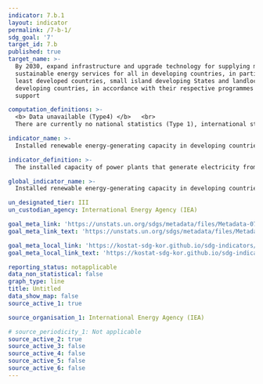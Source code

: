 ```yaml
---
indicator: 7.b.1
layout: indicator
permalink: /7-b-1/
sdg_goal: '7'
target_id: 7.b
published: true
target_name: >-
  By 2030, expand infrastructure and upgrade technology for supplying modern and
  sustainable energy services for all in developing countries, in particular
  least developed countries, small island developing States and landlocked
  developing countries, in accordance with their respective programmes of
  support

computation_definitions: >-
  <b> Data unavailable (Type4) </b>   <br>
  There are currently no national statistics (Type 1), international statistics (Type 2), or alternative national statistics (Type 3) available. The Data of Type 1, type 2, or type 3 can be also included in case of temporary unavailability.

indicator_name: >-
  Installed renewable energy-generating capacity in developing countries (in Watts per capita)

indicator_definition: >-
  The installed capacity of power plants that generate electricity from renewable energy sources divided by the total population of a country. 

global_indicator_name: >-
  Installed renewable energy-generating capacity in developing countries (in Watts per capita)

un_designated_tier: III
un_custodian_agency: International Energy Agency (IEA)

goal_meta_link: 'https://unstats.un.org/sdgs/metadata/files/Metadata-07-0b-01.pdf'
goal_meta_link_text: 'https://unstats.un.org/sdgs/metadata/files/Metadata-07-0b-01.pdf'

goal_meta_local_link: 'https://kostat-sdg-kor.github.io/sdg-indicators/public/data/Metadata-07-0b-01_ENG.pdf'
goal_meta_local_link_text: 'https://kostat-sdg-kor.github.io/sdg-indicators/public/data/Metadata-07-0b-01_ENG.pdf'

reporting_status: notapplicable
data_non_statistical: false
graph_type: line
title: Untitled
data_show_map: false
source_active_1: true

source_organisation_1: International Energy Agency (IEA)

# source_periodicity_1: Not applicable
source_active_2: true
source_active_3: false
source_active_4: false
source_active_5: false
source_active_6: false
---
```

